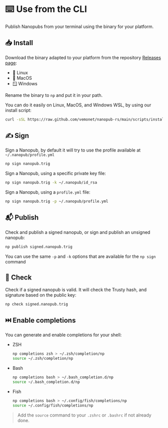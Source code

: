# ⌨️ Use from the CLI

Publish Nanopubs from your terminal using the binary for your platform.

## 📥️ Install

Download the binary adapted to your platform from the repository [Releases page](https://github.com/vemonet/nanopub-rs/releases):

- 🐧 Linux
- 🍎 MacOS
- 🪟 Windows

Rename the binary to `np` and put it in your path.

You can do it easily on Linux, MacOS, and Windows WSL, by using our install script:

```bash
curl -sSL https://raw.github.com/vemonet/nanopub-rs/main/scripts/install-binary.sh | bash
```

## ✍️ Sign

Sign a Nanopub, by default it will try to use the profile available at `~/.nanopub/profile.yml`

```bash
np sign nanopub.trig
```

Sign a Nanopub, using a specific private key file:

```bash
np sign nanopub.trig -k ~/.nanopub/id_rsa
```

Sign a Nanopub, using a `profile.yml` file:

```bash
np sign nanopub.trig -p ~/.nanopub/profile.yml
```

## 📬️ Publish

Check and publish a signed nanopub, or sign and publish an unsigned nanopub:

```bash
np publish signed.nanopub.trig
```

You can use the same `-p` and `-k` options that are available for the `np sign` command

## 🔎 Check

Check if a signed nanopub is valid. It will check the Trusty hash, and signature based on the public key:

```bash
np check signed.nanopub.trig
```

## ⏭️ Enable completions

You can generate and enable completions for your shell:

- ZSH

    ```bash
    np completions zsh > ~/.zsh/completion/np
    source ~/.zsh/completion/np
    ```

- Bash

    ```bash
    np completions bash > ~/.bash_completion.d/np
    source ~/.bash_completion.d/np
    ```

- Fish

    ```bash
    np completions bash > ~/.config/fish/completions/np
    source ~/.config/fish/completions/np
    ```

> Add the `source` command to your `.zshrc` or `.bashrc` if not already done.
